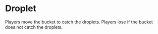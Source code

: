 # Droplet
Players move the bucket to catch the droplets.  Players lose if the bucket does not catch the droplets.
